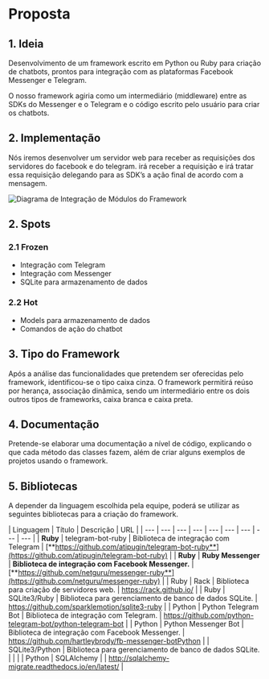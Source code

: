 # Proposta

## 1. Ideia

Desenvolvimento de um framework escrito em Python ou Ruby para criação de chatbots, prontos para integração com as plataformas Facebook Messenger e Telegram.

O nosso framework agiria como um intermediário \(middleware\) entre as SDKs do Messenger e o Telegram e o código escrito pelo usuário para criar os chatbots.

## 2. Implementação

Nós iremos desenvolver um servidor web para receber as requisições dos servidores do facebook e do telegram. irá receber a requisição e irá tratar essa requisição delegando para as SDK’s a ação final de acordo com a mensagem.  


![Diagrama de Integra&#xE7;&#xE3;o de M&#xF3;dulos do Framework](https://docs.google.com/drawings/u/1/d/sjT5PXK90cT8CLK-CUN4GJw/image?w=531&h=330&rev=277&ac=1)

## 2. Spots

### 2.1 Frozen

* Integração com Telegram
* Integração com Messenger
* SQLite para armazenamento de dados

### 2.2 Hot

* Models para armazenamento de dados
* Comandos de ação do chatbot

## 3. **Tipo do Framework**

Após a análise das funcionalidades que pretendem ser oferecidas pelo framework, identificou-se o tipo caixa cinza. O framework permitirá reúso por herança, associação dinâmica, sendo um intermediário entre os dois outros tipos de frameworks, caixa branca e caixa preta.

## 4. **Documentação**

Pretende-se elaborar uma documentação a nível de código, explicando o que cada método das classes fazem, além de criar alguns exemplos de projetos usando o framework.

## 5. **Bibliotecas**

A depender da linguagem escolhida pela equipe, poderá se utilizar as seguintes bibliotecas para a criação do framework.  


| Linguagem | Título | Descrição | URL |
| --- | --- | --- | --- | --- | --- | --- | --- | --- |
| **Ruby** | telegram-bot-ruby | Biblioteca de integração com Telegram | [**https://github.com/atipugin/telegram-bot-ruby**](https://github.com/atipugin/telegram-bot-ruby) |
| **Ruby** | **Ruby Messenger** | **Biblioteca de integração com Facebook Messenger.** | [**https://github.com/netguru/messenger-ruby**](https://github.com/netguru/messenger-ruby) |
| Ruby | Rack | Biblioteca para criação de servidores web. | https://rack.github.io/ |
| Ruby | SQLite3/Ruby | Biblioteca para gerenciamento de banco de dados SQLite. | https://github.com/sparklemotion/sqlite3-ruby |
| Python | Python Telegram Bot | Biblioteca de integração com Telegram. | https://github.com/python-telegram-bot/python-telegram-bot |
| Python | Python Messenger Bot | Biblioteca de integração com Facebook Messenger. | https://github.com/hartleybrody/fb-messenger-botPython |
| SQLite3/Python | Biblioteca para gerenciamento de banco de dados SQLite. |  |  |
| Python | SQLAlchemy  |  | http://sqlalchemy-migrate.readthedocs.io/en/latest/ |

